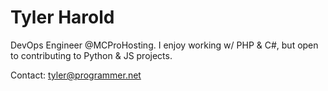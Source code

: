 # Tyler Harold
DevOps Engineer @MCProHosting. I enjoy working w/ PHP & C#, but open to contributing to Python & JS projects.

Contact: tyler@programmer.net
